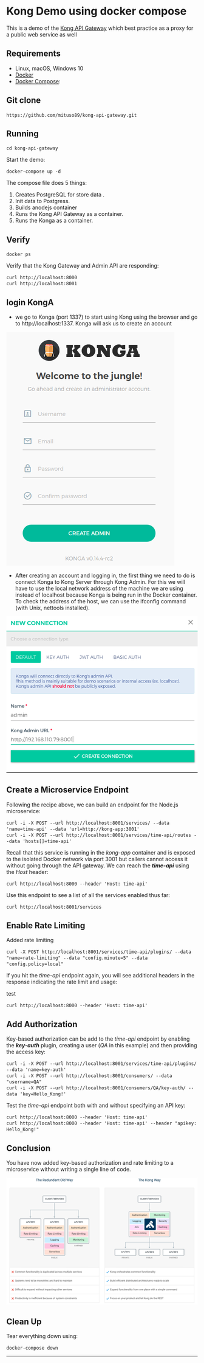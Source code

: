 # Kong Demo using docker compose
This is a demo of the [Kong API Gateway](https://konghq.com/) which best practice as a proxy for a public web service as well

## Requirements
  - Linux, macOS, Windows 10
  - [Docker](https://www.docker.com)
  - [Docker Compose](https://docs.docker.com/compose/):
  

## Git clone

```
https://github.com/mituso89/kong-api-gateway.git
```

## Running


```
cd kong-api-gateway

```

Start the demo:

```
docker-compose up -d  
```

The compose file does 5 things: 

1.  Creates PostgreSQL for store data .
2.  Init data to Postgress.
3.  Builds anodejs container
4.  Runs the Kong API Gateway as a container.
5.  Runs the Konga as a container.

## Verify

```
docker ps
```

Verify that the Kong Gateway and Admin API are responding:

```
curl http://localhost:8000
curl http://localhost:8001
```

## login KongA

- we go to Konga (port 1337) to start using Kong using the browser and go to http://localhost:1337. Konga will ask us to create an account

![The KongA](Kongadmin.png)


- After creating an account and logging in, the first thing we need to do is connect Konga to Kong Server through Kong Admin. For this we will have to use the local network address of the machine we are using instead of localhost because Konga is being run in the Docker container. To check the address of the host, we can use the ifconfig command (with Unix, nettools installed).

![The KongA register](Register.png)


## Create a Microservice Endpoint

Following the recipe above, we can build an endpoint for the Node.js microservice:

```
curl -i -X POST --url http://localhost:8001/services/ --data 'name=time-api' --data 'url=http://kong-app:3001'
curl -i -X POST --url http://localhost:8001/services/time-api/routes --data 'hosts[]=time-api'
```

Recall that this service is running in the *kong-app* container and is exposed to the isolated Docker network via port 3001 but callers cannot access it without going through the API gateway. We can reach the ***time-api*** using the *Host* header:

```
curl http://localhost:8000 --header 'Host: time-api'
```

Use this endpoint to see a list of all the services enabled thus far:

```
curl http://localhost:8001/services
```

## Enable Rate Limiting

Added rate limiting

```
curl -X POST http://localhost:8001/services/time-api/plugins/ --data "name=rate-limiting" --data "config.minute=5" --data "config.policy=local"
```

If you hit the *time-api* endpoint again, you will see additional headers in the response indicating the rate limit and usage:

test
```
curl http://localhost:8000 --header 'Host: time-api'
```

## Add Authorization

Key-based authorization can be add to the *time-api* endpoint by enabling the ***key-auth*** plugin, creating a user (*QA* in this example) and then providing the access key:

```
curl -i -X POST --url http://localhost:8001/services/time-api/plugins/ --data 'name=key-auth'
curl -i -X POST --url http://localhost:8001/consumers/ --data "username=QA"
curl -i -X POST --url http://localhost:8001/consumers/QA/key-auth/ --data 'key=Hello_Kong!'
```

Test the *time-api* endpoint both with and without specifying an API key:

```
curl http://localhost:8000 --header 'Host: time-api'
curl http://localhost:8000 --header 'Host: time-api' --header "apikey: Hello_Kong!"
```

## Conclusion

You have now added key-based authorization and rate limiting to a microservice without writing a single line of code.

![The Kong Way](Kong%20Way.png)

## Clean Up

Tear everything down using:

```
docker-compose down
```

***
